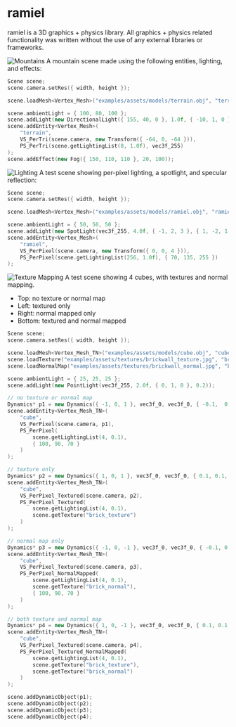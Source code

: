 # ramiel

ramiel is a 3D graphics + physics library. All graphics + physics related functionality was 
written without the use of any external libraries or frameworks.

![Mountains](https://github.com/BenLee8602/ramiel/blob/master/screenshots/perlin_mountain.PNG?raw=true)
A mountain scene made using the following entities, lighting, and effects:
```cpp
Scene scene;
scene.camera.setRes({ width, height });

scene.loadMesh<Vertex_Mesh>("examples/assets/models/terrain.obj", "terrain");

scene.ambientLight = { 100, 80, 100 };
scene.addLight(new DirectionalLight({ 155, 40, 0 }, 1.0f, { -10, 1, 0 }));
scene.addEntity<Vertex_Mesh>(
    "terrain",
    VS_PerTri(scene.camera, new Transform({ -64, 0, -64 })),
    PS_PerTri(scene.getLightingList(8, 1.0f), vec3f_255)
);
scene.addEffect(new Fog({ 150, 110, 110 }, 20, 100));
```

![Lighting](https://github.com/BenLee8602/ramiel/blob/master/screenshots/ramiel.PNG?raw=true)
A test scene showing per-pixel lighting, a spotlight, and specular reflection:
```cpp
Scene scene;
scene.camera.setRes({ width, height });

scene.loadMesh<Vertex_Mesh>("examples/assets/models/ramiel.obj", "ramiel");

scene.ambientLight = { 50, 50, 50 };
scene.addLight(new SpotLight(vec3f_255, 4.0f, { -1, 2, 3 }, { 1, -2, 1 }, 0.1f, 1.0f, 50.0f));
scene.addEntity<Vertex_Mesh>(
    "ramiel",
    VS_PerPixel(scene.camera, new Transform({ 0, 0, 4 })),
    PS_PerPixel(scene.getLightingList(256, 1.0f), { 70, 135, 255 })
);
```

![Texture Mapping](https://github.com/BenLee8602/ramiel/blob/master/screenshots/brick.PNG?raw=true)
A test scene showing 4 cubes, with textures and normal mapping.
* Top: no texture or normal map
* Left: textured only
* Right: normal mapped only
* Bottom: textured and normal mapped
```cpp
Scene scene;
scene.camera.setRes({ width, height });

scene.loadMesh<Vertex_Mesh_TN>("examples/assets/models/cube.obj", "cube", true, true);
scene.loadTexture("examples/assets/textures/brickwall_texture.jpg", "brick_texture");
scene.loadNormalMap("examples/assets/textures/brickwall_normal.jpg", "brick_normal");

scene.ambientLight = { 25, 25, 25 };
scene.addLight(new PointLight(vec3f_255, 2.0f, { 0, 1, 0 }, 0.2));

// no texture or normal map
Dynamics* p1 = new Dynamics({ -1, 0, 1 }, vec3f_0, vec3f_0, { -0.1,  0.1,  0.1 });
scene.addEntity<Vertex_Mesh_TN>(
    "cube",
    VS_PerPixel(scene.camera, p1),
    PS_PerPixel(
        scene.getLightingList(4, 0.1),
        { 100, 90, 70 }
    )
);

// texture only
Dynamics* p2 = new Dynamics({ 1, 0, 1 }, vec3f_0, vec3f_0, { 0.1, 0.1, 0.1 });
scene.addEntity<Vertex_Mesh_TN>(
    "cube",
    VS_PerPixel_Textured(scene.camera, p2),
    PS_PerPixel_Textured(
        scene.getLightingList(4, 0.1),
        scene.getTexture("brick_texture")
    )
);

// normal map only
Dynamics* p3 = new Dynamics({ -1, 0, -1 }, vec3f_0, vec3f_0, { -0.1, 0.1, -0.1 });
scene.addEntity<Vertex_Mesh_TN>(
    "cube",
    VS_PerPixel_Textured(scene.camera, p3),
    PS_PerPixel_NormalMapped(
        scene.getLightingList(4, 0.1),
        scene.getTexture("brick_normal"),
        { 100, 90, 70 }
    )
);

// both texture and normal map
Dynamics* p4 = new Dynamics({ 1, 0, -1 }, vec3f_0, vec3f_0, { 0.1, 0.1, -0.1 });
scene.addEntity<Vertex_Mesh_TN>(
    "cube",
    VS_PerPixel_Textured(scene.camera, p4),
    PS_PerPixel_Textured_NormalMapped(
        scene.getLightingList(4, 0.1),
        scene.getTexture("brick_texture"),
        scene.getTexture("brick_normal")
    )
);

scene.addDynamicObject(p1);
scene.addDynamicObject(p2);
scene.addDynamicObject(p3);
scene.addDynamicObject(p4);
```
